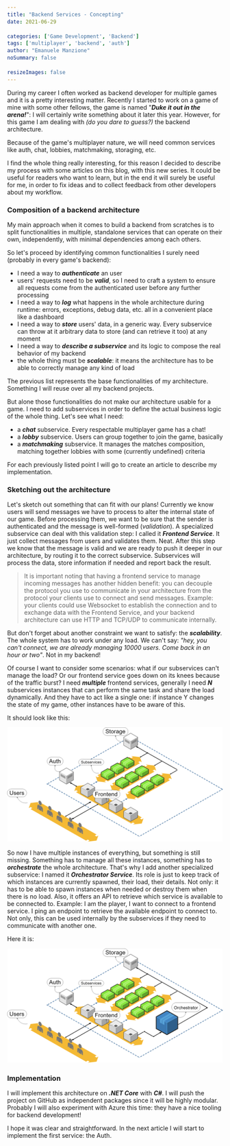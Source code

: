 ```yaml
---
title: "Backend Services - Concepting"
date: 2021-06-29

categories: ['Game Development', 'Backend']
tags: ['multiplayer', 'backend', 'auth']
author: "Emanuele Manzione"
noSummary: false

resizeImages: false
---
```

During my career I often worked as backend developer for multiple games and it is a pretty interesting matter. Recently I started to work on a game of mine with some other fellows, the game is named "__*Duke it out in the arena!*__": I will certainly write something about it later this year. However, for this game I am dealing with *(do you dare to guess?)* the backend architecture.

Because of the game's multiplayer nature, we will need common services like auth, chat, lobbies, matchmaking, storaging, etc.

I find the whole thing really interesting, for this reason I decided to describe my process with some articles on this blog, with this new series. It could be useful for readers who want to learn, but in the end it will surely be useful for me, in order to fix ideas and to collect feedback from other developers about my workflow.

### Composition of a backend architecture

My main approach when it comes to build a backend from scratches is to split functionalities in multiple, standalone services that can operate on their own, independently, with minimal dependencies among each others.

So let's proceed by identifying common functionalities I surely need (probably in every game's backend):

- I need a way to __*authenticate*__ an user
- users' requests need to be __*valid*__, so I need to craft a system to ensure all requests come from the authenticated user before any further processing
- I need a way to __*log*__ what happens in the whole architecture during runtime: errors, exceptions, debug data, etc. all in a convenient place like a dashboard
- I need a way to __*store*__ users' data, in a generic way. Every subservice can throw at it arbitrary data to store (and can retrieve it too) at any moment
- I need a way to __*describe a subservice*__ and its logic to compose the real behavior of my backend
- the whole thing must be __*scalable*__: it means the architecture has to be able to correctly manage any kind of load

The previous list represents the base functionalities of my architecture. Something I will reuse over all my backend projects.

But alone those functionalities do not make our architecture usable for a game. I need to add subservices in order to define the actual business logic of the whole thing. Let's see what I need:

- a __*chat*__ subservice. Every respectable multiplayer game has a chat!
- a __*lobby*__ subservice. Users can group together to join the game, basically
- a __*matchmaking*__ subservice. It manages the matches composition, matching together lobbies with some (currently undefined) criteria

For each previously listed point I will go to create an article to describe my implementation.

### Sketching out the architecture

Let's sketch out something that can fit with our plans! Currently we know users will send messages we have to process to alter the internal state of our game.
Before processing them, we want to be sure that the sender is authenticated and the message is well-formed (*validation*). A specialized subservice can deal with this validation step: I called it __*Frontend Service*__. It just collect messages from users and validates them. Neat.
After this step we know that the message is valid and we are ready to push it deeper in our architecture, by routing it to the correct subservice. Subservices will process the data, store information if needed and report back the result.

> It is important noting that having a frontend service to manage incoming messages has another hidden benefit: you can decouple the protocol you use to communicate in your architecture from the protocol your clients use to connect and send messages. Example: your clients could use Websocket to establish the connection and to exchange data with the Frontend Service, and your backend architecture can use HTTP and TCP/UDP to communicate internally.

But don't forget about another constraint we want to satisfy: the __*scalability*__. The whole system has to work under any load. We can't say: *"hey, you can't connect, we are already managing 10000 users. Come back in an hour or two"*. Not in my backend!

Of course I want to consider some scenarios: what if our subservices can't manage the load? Or our frontend service goes down on its knees because of the traffic burst? I need __*multiple*__ frontend services, generally I need __*N*__ subservices instances that can perform the same task and share the load dynamically. And they have to act like a single one: if instance Y changes the state of my game, other instances have to be aware of this.

It should look like this:

![Backend_Architecture](simple.png "Backend architecture")

So now I have multiple instances of everything, but something is still missing. Something has to manage all these instances, something has to __*orchestrate*__ the whole architecture. That's why I add another specialized subservice: I named it __*Orchestrator Service*__. Its role is just to keep track of which instances are currently spawned, their load, their details. Not only: it has to be able to spawn instances when needed or destroy them when there is no load. Also, it offers an API to retrieve which service is available to be connected to.
Example: I am the player, I want to connect to a frontend service. I ping an endpoint to retrieve the available endpoint to connect to. Not only, this can be used internally by the subservices if they need to communicate with another one.

Here it is:

![Backend_Architecture](orchestrator.png "Backend architecture")

### Implementation

I will implement this architecture on __*.NET Core*__ with __*C#*__. I will push the project on GitHub as independent packages since it will be highly modular.
Probably I will also experiment with Azure this time: they have a nice tooling for backend development!

I hope it was clear and straightforward.
In the next article I will start to implement the first service: the Auth.
